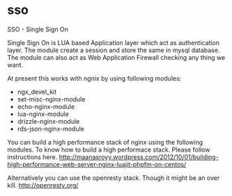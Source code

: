 sso
===

SSO - Single Sign On

Single Sign On is LUA based Application layer which act as authentication layer. The module create a session and store the same in mysql database. The module can also act as Web Application Firewall checking any thing we want. 

At present this works with ngnix by using following modules:

* ngx_devel_kit
* set-misc-nginx-module
* echo-nginx-module
* lua-nginx-module 
* drizzle-nginx-module
* rds-json-nginx-module 

You can build a high performance stack of nginx using the following modules. To know how to build a high performace stack. Please follow instructions here. 
http://maanasroyy.wordpress.com/2012/10/01/building-high-performance-web-server-nginx-luajit-phpfm-on-centos/

Alternatively you can use the openresty stack. Though it might be an over kill.
http://openresty.org/

